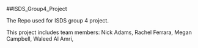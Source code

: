 ##ISDS_Group4_Project

The Repo used for ISDS group 4 project.

This project includes team members: Nick Adams, Rachel Ferrara, Megan Campbell, Waleed Al Amri,

